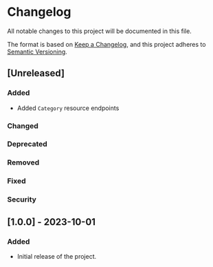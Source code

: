 # Changelog

All notable changes to this project will be documented in this file.

The format is based on [Keep a Changelog](https://keepachangelog.com/en/1.0.0/),
and this project adheres to [Semantic Versioning](https://semver.org/spec/v2.0.0.html).

## [Unreleased]

### Added
- Added `Category` resource endpoints

### Changed

### Deprecated

### Removed

### Fixed

### Security

## [1.0.0] - 2023-10-01

### Added
- Initial release of the project.